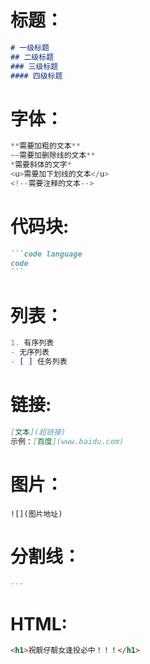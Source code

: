 # 标题：

```markdown
# 一级标题
## 二级标题
### 三级标题
#### 四级标题
```

# 字体：

```java
**需要加粗的文本**
~~需要加删除线的文本**
*需要斜体的文字*
<u>需要加下划线的文本</u>
<!--需要注释的文本-->
```

# 代码块:

````markdown
```code language
code
```
````

# 列表：

```markdown
1. 有序列表
- 无序列表
- [ ] 任务列表
```

# 链接:

```markdown
[文本](超链接)
示例：[百度](www.baidu.com)
```

# 图片：

```markd
![](图片地址)
```

# 分割线：

```markdown
---
```

# HTML:

```markdown
<h1>祝靓仔靓女逢投必中！！！</h1>
```

